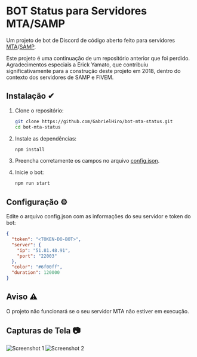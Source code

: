 # BOT Status para Servidores MTA/SAMP

Um projeto de bot de Discord de código aberto feito para servidores [MTA](https://multitheftauto.com/)/[SAMP](https://www.sa-mp.mp/).

Este projeto é uma continuação de um repositório anterior que foi perdido. Agradecimentos especiais a Erick Yamato, que contribuiu significativamente para a construção deste projeto em 2018, dentro do contexto dos servidores de SAMP e FIVEM.

## Instalação ✔

1. Clone o repositório:
   ```sh 
   git clone https://github.com/GabrielHiro/bot-mta-status.git
   cd bot-mta-status
   ```

2. Instale as dependências:
   ```sh
   npm install
   ```

3. Preencha corretamente os campos no arquivo [config.json]().

4. Inicie o bot:
   ```sh
   npm run start
   ```

## Configuração ⚙

Edite o arquivo config.json com as informações do seu servidor e token do bot:
```json
{
  "token": "<TOKEN-DO-BOT>", 
  "server": {
    "ip": "51.81.48.91", 
    "port": "22003" 
  },
  "color": "#6f00ff", 
  "duration": 120000 
}
```

## Aviso ⚠

O projeto não funcionará se o seu servidor MTA não estiver em execução.

## Capturas de Tela 📷

![Screenshot 1](224495541-66f3b4bd-7827-4601-8c18-6bbf6518e64a.png)
![Screenshot 2](224495543-cb6cc59e-8311-4dc5-a922-a42113f35261.png)